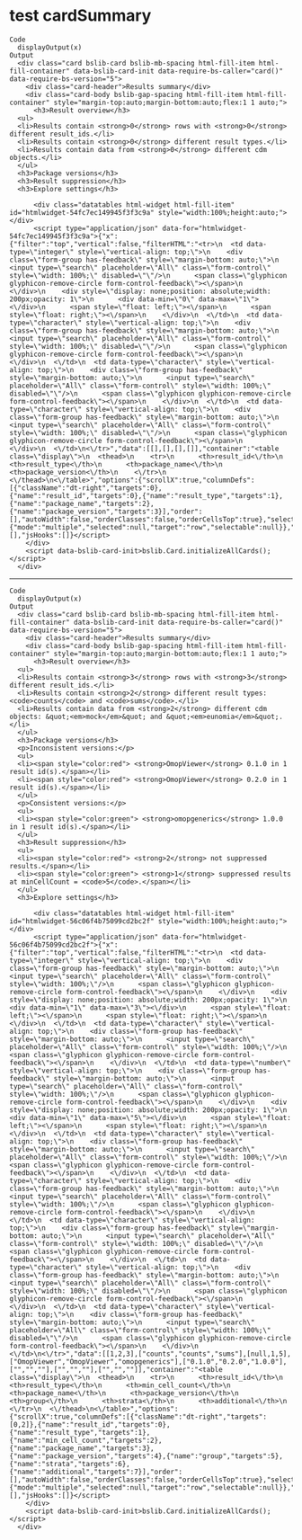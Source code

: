 # test cardSummary

    Code
      displayOutput(x)
    Output
      <div class="card bslib-card bslib-mb-spacing html-fill-item html-fill-container" data-bslib-card-init data-require-bs-caller="card()" data-require-bs-version="5">
        <div class="card-header">Results summary</div>
        <div class="card-body bslib-gap-spacing html-fill-item html-fill-container" style="margin-top:auto;margin-bottom:auto;flex:1 1 auto;">
          <h3>Result overview</h3>
      <ul>
      <li>Results contain <strong>0</strong> rows with <strong>0</strong> different result_ids.</li>
      <li>Results contain <strong>0</strong> different result types.</li>
      <li>Results contain data from <strong>0</strong> different cdm objects.</li>
      </ul>
      <h3>Package versions</h3>
      <h3>Result suppression</h3>
      <h3>Explore settings</h3>
      
          <div class="datatables html-widget html-fill-item" id="htmlwidget-54fc7ec149945f3f3c9a" style="width:100%;height:auto;"></div>
          <script type="application/json" data-for="htmlwidget-54fc7ec149945f3f3c9a">{"x":{"filter":"top","vertical":false,"filterHTML":"<tr>\n  <td data-type=\"integer\" style=\"vertical-align: top;\">\n    <div class=\"form-group has-feedback\" style=\"margin-bottom: auto;\">\n      <input type=\"search\" placeholder=\"All\" class=\"form-control\" style=\"width: 100%;\" disabled=\"\"/>\n      <span class=\"glyphicon glyphicon-remove-circle form-control-feedback\"><\/span>\n    <\/div>\n    <div style=\"display: none;position: absolute;width: 200px;opacity: 1\">\n      <div data-min=\"0\" data-max=\"1\"><\/div>\n      <span style=\"float: left;\"><\/span>\n      <span style=\"float: right;\"><\/span>\n    <\/div>\n  <\/td>\n  <td data-type=\"character\" style=\"vertical-align: top;\">\n    <div class=\"form-group has-feedback\" style=\"margin-bottom: auto;\">\n      <input type=\"search\" placeholder=\"All\" class=\"form-control\" style=\"width: 100%;\" disabled=\"\"/>\n      <span class=\"glyphicon glyphicon-remove-circle form-control-feedback\"><\/span>\n    <\/div>\n  <\/td>\n  <td data-type=\"character\" style=\"vertical-align: top;\">\n    <div class=\"form-group has-feedback\" style=\"margin-bottom: auto;\">\n      <input type=\"search\" placeholder=\"All\" class=\"form-control\" style=\"width: 100%;\" disabled=\"\"/>\n      <span class=\"glyphicon glyphicon-remove-circle form-control-feedback\"><\/span>\n    <\/div>\n  <\/td>\n  <td data-type=\"character\" style=\"vertical-align: top;\">\n    <div class=\"form-group has-feedback\" style=\"margin-bottom: auto;\">\n      <input type=\"search\" placeholder=\"All\" class=\"form-control\" style=\"width: 100%;\" disabled=\"\"/>\n      <span class=\"glyphicon glyphicon-remove-circle form-control-feedback\"><\/span>\n    <\/div>\n  <\/td>\n<\/tr>","data":[[],[],[],[]],"container":"<table class=\"display\">\n  <thead>\n    <tr>\n      <th>result_id<\/th>\n      <th>result_type<\/th>\n      <th>package_name<\/th>\n      <th>package_version<\/th>\n    <\/tr>\n  <\/thead>\n<\/table>","options":{"scrollX":true,"columnDefs":[{"className":"dt-right","targets":0},{"name":"result_id","targets":0},{"name":"result_type","targets":1},{"name":"package_name","targets":2},{"name":"package_version","targets":3}],"order":[],"autoWidth":false,"orderClasses":false,"orderCellsTop":true},"selection":{"mode":"multiple","selected":null,"target":"row","selectable":null}},"evals":[],"jsHooks":[]}</script>
        </div>
        <script data-bslib-card-init>bslib.Card.initializeAllCards();</script>
      </div>

---

    Code
      displayOutput(x)
    Output
      <div class="card bslib-card bslib-mb-spacing html-fill-item html-fill-container" data-bslib-card-init data-require-bs-caller="card()" data-require-bs-version="5">
        <div class="card-header">Results summary</div>
        <div class="card-body bslib-gap-spacing html-fill-item html-fill-container" style="margin-top:auto;margin-bottom:auto;flex:1 1 auto;">
          <h3>Result overview</h3>
      <ul>
      <li>Results contain <strong>3</strong> rows with <strong>3</strong> different result_ids.</li>
      <li>Results contain <strong>2</strong> different result types: <code>counts</code> and <code>sums</code>.</li>
      <li>Results contain data from <strong>2</strong> different cdm objects: &quot;<em>mock</em>&quot; and &quot;<em>eunomia</em>&quot;.</li>
      </ul>
      <h3>Package versions</h3>
      <p>Inconsistent versions:</p>
      <ul>
      <li><span style="color:red"> <strong>OmopViewer</strong> 0.1.0 in 1 result id(s).</span></li>
      <li><span style="color:red"> <strong>OmopViewer</strong> 0.2.0 in 1 result id(s).</span></li>
      </ul>
      <p>Consistent versions:</p>
      <ul>
      <li><span style="color:green"> <strong>omopgenerics</strong> 1.0.0 in 1 result id(s).</span></li>
      </ul>
      <h3>Result suppression</h3>
      <ul>
      <li><span style="color:red"> <strong>2</strong> not suppressed results.</span></li>
      <li><span style="color:green"> <strong>1</strong> suppressed results at minCellCount = <code>5</code>.</span></li>
      </ul>
      <h3>Explore settings</h3>
      
          <div class="datatables html-widget html-fill-item" id="htmlwidget-56c06f4b75099cd2bc2f" style="width:100%;height:auto;"></div>
          <script type="application/json" data-for="htmlwidget-56c06f4b75099cd2bc2f">{"x":{"filter":"top","vertical":false,"filterHTML":"<tr>\n  <td data-type=\"integer\" style=\"vertical-align: top;\">\n    <div class=\"form-group has-feedback\" style=\"margin-bottom: auto;\">\n      <input type=\"search\" placeholder=\"All\" class=\"form-control\" style=\"width: 100%;\"/>\n      <span class=\"glyphicon glyphicon-remove-circle form-control-feedback\"><\/span>\n    <\/div>\n    <div style=\"display: none;position: absolute;width: 200px;opacity: 1\">\n      <div data-min=\"1\" data-max=\"3\"><\/div>\n      <span style=\"float: left;\"><\/span>\n      <span style=\"float: right;\"><\/span>\n    <\/div>\n  <\/td>\n  <td data-type=\"character\" style=\"vertical-align: top;\">\n    <div class=\"form-group has-feedback\" style=\"margin-bottom: auto;\">\n      <input type=\"search\" placeholder=\"All\" class=\"form-control\" style=\"width: 100%;\"/>\n      <span class=\"glyphicon glyphicon-remove-circle form-control-feedback\"><\/span>\n    <\/div>\n  <\/td>\n  <td data-type=\"number\" style=\"vertical-align: top;\">\n    <div class=\"form-group has-feedback\" style=\"margin-bottom: auto;\">\n      <input type=\"search\" placeholder=\"All\" class=\"form-control\" style=\"width: 100%;\"/>\n      <span class=\"glyphicon glyphicon-remove-circle form-control-feedback\"><\/span>\n    <\/div>\n    <div style=\"display: none;position: absolute;width: 200px;opacity: 1\">\n      <div data-min=\"1\" data-max=\"5\"><\/div>\n      <span style=\"float: left;\"><\/span>\n      <span style=\"float: right;\"><\/span>\n    <\/div>\n  <\/td>\n  <td data-type=\"character\" style=\"vertical-align: top;\">\n    <div class=\"form-group has-feedback\" style=\"margin-bottom: auto;\">\n      <input type=\"search\" placeholder=\"All\" class=\"form-control\" style=\"width: 100%;\"/>\n      <span class=\"glyphicon glyphicon-remove-circle form-control-feedback\"><\/span>\n    <\/div>\n  <\/td>\n  <td data-type=\"character\" style=\"vertical-align: top;\">\n    <div class=\"form-group has-feedback\" style=\"margin-bottom: auto;\">\n      <input type=\"search\" placeholder=\"All\" class=\"form-control\" style=\"width: 100%;\"/>\n      <span class=\"glyphicon glyphicon-remove-circle form-control-feedback\"><\/span>\n    <\/div>\n  <\/td>\n  <td data-type=\"character\" style=\"vertical-align: top;\">\n    <div class=\"form-group has-feedback\" style=\"margin-bottom: auto;\">\n      <input type=\"search\" placeholder=\"All\" class=\"form-control\" style=\"width: 100%;\" disabled=\"\"/>\n      <span class=\"glyphicon glyphicon-remove-circle form-control-feedback\"><\/span>\n    <\/div>\n  <\/td>\n  <td data-type=\"character\" style=\"vertical-align: top;\">\n    <div class=\"form-group has-feedback\" style=\"margin-bottom: auto;\">\n      <input type=\"search\" placeholder=\"All\" class=\"form-control\" style=\"width: 100%;\" disabled=\"\"/>\n      <span class=\"glyphicon glyphicon-remove-circle form-control-feedback\"><\/span>\n    <\/div>\n  <\/td>\n  <td data-type=\"character\" style=\"vertical-align: top;\">\n    <div class=\"form-group has-feedback\" style=\"margin-bottom: auto;\">\n      <input type=\"search\" placeholder=\"All\" class=\"form-control\" style=\"width: 100%;\" disabled=\"\"/>\n      <span class=\"glyphicon glyphicon-remove-circle form-control-feedback\"><\/span>\n    <\/div>\n  <\/td>\n<\/tr>","data":[[1,2,3],["counts","counts","sums"],[null,1,5],["OmopViewer","OmopViewer","omopgenerics"],["0.1.0","0.2.0","1.0.0"],["","",""],["","",""],["","",""]],"container":"<table class=\"display\">\n  <thead>\n    <tr>\n      <th>result_id<\/th>\n      <th>result_type<\/th>\n      <th>min_cell_count<\/th>\n      <th>package_name<\/th>\n      <th>package_version<\/th>\n      <th>group<\/th>\n      <th>strata<\/th>\n      <th>additional<\/th>\n    <\/tr>\n  <\/thead>\n<\/table>","options":{"scrollX":true,"columnDefs":[{"className":"dt-right","targets":[0,2]},{"name":"result_id","targets":0},{"name":"result_type","targets":1},{"name":"min_cell_count","targets":2},{"name":"package_name","targets":3},{"name":"package_version","targets":4},{"name":"group","targets":5},{"name":"strata","targets":6},{"name":"additional","targets":7}],"order":[],"autoWidth":false,"orderClasses":false,"orderCellsTop":true},"selection":{"mode":"multiple","selected":null,"target":"row","selectable":null}},"evals":[],"jsHooks":[]}</script>
        </div>
        <script data-bslib-card-init>bslib.Card.initializeAllCards();</script>
      </div>

